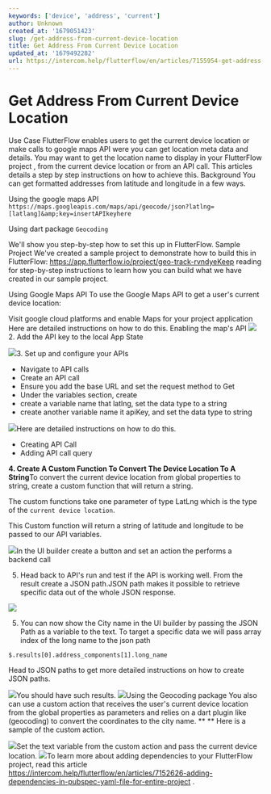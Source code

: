 ```yaml
---
keywords: ['device', 'address', 'current']
author: Unknown
created_at: '1679051423'
slug: /get-address-from-current-device-location
title: Get Address From Current Device Location
updated_at: '1679492282'
url: https://intercom.help/flutterflow/en/articles/7155954-get-address-from-current-device-location
---
```

# Get Address From Current Device Location

Use Case
FlutterFlow enables users to get the current device location or make calls to google maps API were you can get location meta data and details. You may want to get the location name to display in your FlutterFlow project , from the current device location or from an API call. This articles details a step by step instructions on how to achieve this.
Background
You can get formatted addresses from latitude and longitude in a few ways.

Using the google maps API `https://maps.googleapis.com/maps/api/geocode/json?latlng=[latlang]&amp;key=insertAPIkeyhere`

Using dart package `Geocoding`

We'll show you step-by-step how to set this up in FlutterFlow.
Sample Project
We've created a sample project to demonstrate how to build this in FlutterFlow:
https://app.flutterflow.io/project/geo-track-rvndyeKeep reading for step-by-step instructions to learn how you can build what we have created in our sample project.

Using Google Maps API
To use the Google Maps API to get a user's current device location:

Visit google cloud platforms and enable Maps for your project application 
Here are detailed instructions on how to do this. Enabling the map's API
![](../assets/20250430121231440026.gif)
2. Add the API key to the local App State

![](../assets/20250430121231812590.png)3.  Set up and configure your APIs
- Navigate to API calls
- Create an API call 
- Ensure you add the base URL and set the request method to Get
-  Under the variables section, create 
- create a variable name that latlng, set the data type to a string
- create another variable name it apiKey, and set the data type to string

![](../assets/20250430121232082585.png)Here are detailed instructions on how to do this.
-  Creating API Call
- Adding API call query 

**4. Create A Custom Function To Convert The Device Location To A String**To convert the current device location from global properties to string, create a custom function that will return a string.

The custom functions take one parameter of type LatLng which is the type of the `current device location`.

This Custom function will return a string of latitude and longitude to be passed to our API variables.

![](../assets/20250430121232452872.png)In the UI builder create a button and set an action the performs a backend call

5. Head back to API's run and test if the API is working well.
From the result create a JSON path.JSON path makes it possible to retrieve specific data out of the whole JSON response.

![](../assets/20250430121232796431.gif)

5. You can now show the City name in the UI builder by passing the JSON Path as a   variable to the text. 
To target a specific data we will pass array index of the long name to the json path

`$.results[0].address_components[1].long_name`

Head to JSON paths to get more detailed instructions on how to create JSON paths.

![](../assets/20250430121233518615.png)You should have such results.
![](../assets/20250430121233994234.png)Using the Geocoding package
You also can use a custom action that receives the user's current device location from the global properties as parameters and relies on a dart plugin like (geocoding) to convert the coordinates to the city name. ** **
Here is a sample of the custom action. 

![](../assets/20250430121234284106.png)Set the text variable from the custom action and pass the current device location.​
![](../assets/20250430121234607888.png)To learn more about adding dependencies to your FlutterFlow project, read this article https://intercom.help/flutterflow/en/articles/7152626-adding-dependencies-in-pubspec-yaml-file-for-entire-project .

